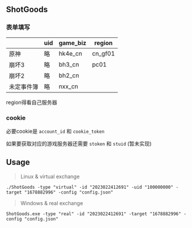 ## ShotGoods

### 表单填写
| |uid|game_biz|region|
|--|--|--|--|
|原神|略|hk4e_cn|cn_gf01|
|崩坏3|略|bh3_cn|pc01|
|崩坏2|略|bh2_cn||
|未定事件簿|略|nxx_cn

region得看自己服务器

### cookie
必要cookie是 `account_id` 和 `cookie_token`

如果要获取对应的游戏服务器还需要 `stoken` 和 `stuid` (暂未实现)

## Usage
> Linux & virtual exchange
```shell
./ShotGoods -type "virtual" -id "2023022412691" -uid "100000000" -target "1678882996" -config "config.json"
```

> Windows & real exchange
```shell
ShotGoods.exe -type "real" -id "2023022412691" -target "1678882996" -config "config.json"
```